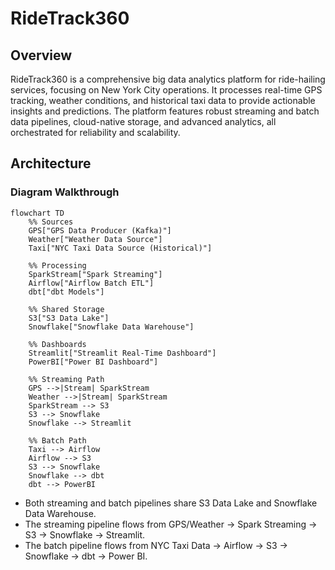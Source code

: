 # RideTrack360

## Overview
RideTrack360 is a comprehensive big data analytics platform for ride-hailing services, focusing on New York City operations. It processes real-time GPS tracking, weather conditions, and historical taxi data to provide actionable insights and predictions. The platform features robust streaming and batch data pipelines, cloud-native storage, and advanced analytics, all orchestrated for reliability and scalability.

## Architecture

### Diagram Walkthrough

```mermaid
flowchart TD
    %% Sources
    GPS["GPS Data Producer (Kafka)"]
    Weather["Weather Data Source"]
    Taxi["NYC Taxi Data Source (Historical)"]

    %% Processing
    SparkStream["Spark Streaming"]
    Airflow["Airflow Batch ETL"]
    dbt["dbt Models"]

    %% Shared Storage
    S3["S3 Data Lake"]
    Snowflake["Snowflake Data Warehouse"]

    %% Dashboards
    Streamlit["Streamlit Real-Time Dashboard"]
    PowerBI["Power BI Dashboard"]

    %% Streaming Path
    GPS -->|Stream| SparkStream
    Weather -->|Stream| SparkStream
    SparkStream --> S3
    S3 --> Snowflake
    Snowflake --> Streamlit

    %% Batch Path
    Taxi --> Airflow
    Airflow --> S3
    S3 --> Snowflake
    Snowflake --> dbt
    dbt --> PowerBI
```

- Both streaming and batch pipelines share S3 Data Lake and Snowflake Data Warehouse.
- The streaming pipeline flows from GPS/Weather → Spark Streaming → S3 → Snowflake → Streamlit.
- The batch pipeline flows from NYC Taxi Data → Airflow → S3 → Snowflake → dbt → Power BI.
